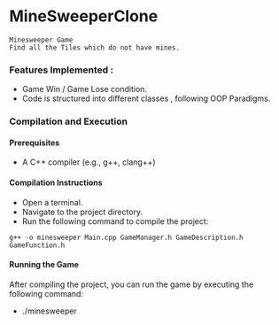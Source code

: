 # MineSweeperClone

    Minesweeper Game
    Find all the Tiles which do not have mines.

### Features Implemented :
 - Game Win / Game Lose condition.
 - Code is structured into different classes , following OOP Paradigms.
 

### Compilation and Execution
 #### Prerequisites
  - A C++ compiler (e.g., g++, clang++)

 #### Compilation Instructions
  - Open a terminal.
  - Navigate to the project directory.
  - Run the following command to compile the project:
  
  ``` g++ -o minesweeper Main.cpp GameManager.h GameDescription.h GameFunction.h ```

 #### Running the Game
After compiling the project, you can run the game by executing the following command:
- ./minesweeper
